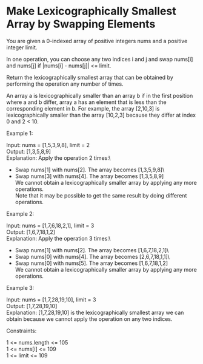 # Make Lexicographically Smallest Array by Swapping Elements

You are given a 0-indexed array of positive integers nums and a positive integer limit.

In one operation, you can choose any two indices i and j and swap nums[i] and nums[j] if |nums[i] - nums[j]| <= limit.

Return the lexicographically smallest array that can be obtained by performing the operation any number of times.

An array a is lexicographically smaller than an array b if in the first position where a and b differ, array a has an element that is less than the corresponding element in b. For example, the array [2,10,3] is lexicographically smaller than the array [10,2,3] because they differ at index 0 and 2 < 10.

Example 1:

Input: nums = [1,5,3,9,8], limit = 2\
Output: [1,3,5,8,9]\
Explanation: Apply the operation 2 times:\
- Swap nums[1] with nums[2]. The array becomes [1,3,5,9,8]\
- Swap nums[3] with nums[4]. The array becomes [1,3,5,8,9]\
We cannot obtain a lexicographically smaller array by applying any more operations.\
Note that it may be possible to get the same result by doing different operations.

Example 2:

Input: nums = [1,7,6,18,2,1], limit = 3\
Output: [1,6,7,18,1,2]\
Explanation: Apply the operation 3 times:\
- Swap nums[1] with nums[2]. The array becomes [1,6,7,18,2,1]\
- Swap nums[0] with nums[4]. The array becomes [2,6,7,18,1,1]\
- Swap nums[0] with nums[5]. The array becomes [1,6,7,18,1,2]\
We cannot obtain a lexicographically smaller array by applying any more operations.

Example 3:

Input: nums = [1,7,28,19,10], limit = 3\
Output: [1,7,28,19,10]\
Explanation: [1,7,28,19,10] is the lexicographically smallest array we can obtain because we cannot apply the operation on any two indices.
 
Constraints:

1 <= nums.length <= 105\
1 <= nums[i] <= 109\
1 <= limit <= 109